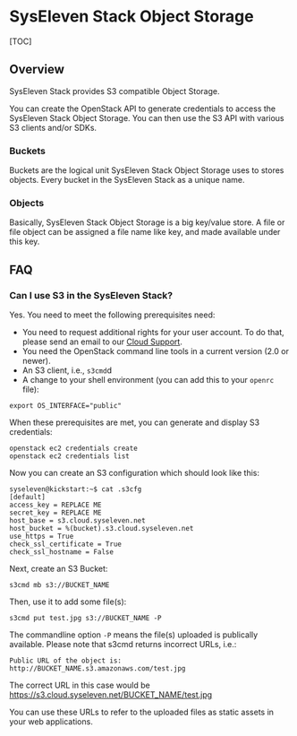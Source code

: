 # SysEleven Stack Object Storage

[TOC]

## Overview

SysEleven Stack provides S3 compatible Object Storage.

You can create the OpenStack API to generate credentials to access the SysEleven Stack Object Storage. You can then use the S3 API with various S3 clients and/or SDKs.


### Buckets

Buckets are the logical unit SysEleven Stack Object Storage uses to stores objects. Every bucket in the SysEleven Stack as a unique name.

### Objects

Basically, SysEleven Stack Object Storage is a big key/value store. A file or file object can be assigned a file name like key, and made available under this key.

## FAQ

### Can I use S3 in the SysEleven Stack?

Yes. You need to meet the following prerequisites need:


* You need to request additional rights for your user account. To do that, please send an email to our [Cloud Support](mailto:cloudsuppor@syseleven.de).
* You need the OpenStack command line tools in a current version (2.0 or newer).
* An S3 client, i.e., `s3cmd`d
* A change to your shell environment (you can add this to your `openrc` file):

```
export OS_INTERFACE="public"
```

When these prerequisites are met, you can generate and display S3 credentials:

```
openstack ec2 credentials create
openstack ec2 credentials list
```

Now you can create an S3 configuration which should look like this:

```
syseleven@kickstart:~$ cat .s3cfg
[default]
access_key = REPLACE ME
secret_key = REPLACE ME
host_base = s3.cloud.syseleven.net
host_bucket = %(bucket).s3.cloud.syseleven.net
use_https = True
check_ssl_certificate = True
check_ssl_hostname = False
```

Next, create an S3 Bucket:

```
s3cmd mb s3://BUCKET_NAME
```

Then, use it to add some file(s):

```
s3cmd put test.jpg s3://BUCKET_NAME -P
```

The commandline option `-P` means the file(s) uploaded is publically available. Please note that s3cmd returns incorrect URLs, i.e.:

```
Public URL of the object is: http://BUCKET_NAME.s3.amazonaws.com/test.jpg
```

The correct URL in this case would be https://s3.cloud.syseleven.net/BUCKET_NAME/test.jpg

You can use these URLs to refer to the uploaded files as static assets in your web applications.
